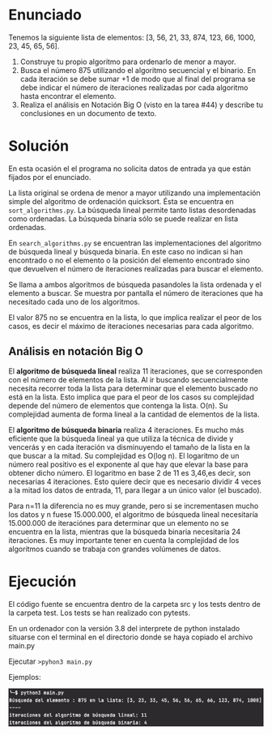 # Enunciado

Tenemos la siguiente lista de elementos: [3, 56, 21, 33, 874, 123, 66, 1000, 23, 45, 65, 56].

1. Construye tu propio algoritmo para ordenarlo de menor a mayor.
2. Busca el número 875 utilizando el algoritmo secuencial y el binario. En cada iteración se debe sumar +1 de modo que al final del programa se debe indicar el número de iteraciones realizadas por cada algoritmo hasta encontrar el elemento.
3.  Realiza el análisis en Notación Big O (visto en la tarea #44) y describe tu conclusiones en un documento de texto.


# Solución

En esta ocasión el el programa no solicita datos de entrada ya que están fijados por el enunciado.

La lista original se ordena de menor a mayor utilizando una implementación simple del algoritmo de ordenación quicksort. Ésta se encuentra en `sort_algorithms.py`. La búsqueda lineal permite tanto listas desordenadas como ordenadas. La búsqueda binaria sólo se puede realizar en lista ordenadas.

En `search_algorithms.py` se encuentran las implementaciones del algoritmo de búsqueda lineal y búsqueda binaria. En este caso no indican si han encontrado o no el elemento o la posición del elemento encontrado sino que devuelven el número de iteraciones realizadas para buscar el elemento.

Se llama a ambos algoritmos de búsqueda pasandoles la lista ordenada y el elemento a buscar. Se muestra por pantalla el número de iteraciones que ha necesitado cada uno de los algoritmos.

El valor 875 no se encuentra en la lista, lo que implica realizar el peor de los casos, es decir el máximo de iteraciones necesarias para cada algoritmo.

## Análisis en notación Big O

El **algoritmo de búsqueda lineal** realiza 11 iteraciones, que se corresponden con el número de elementos de la lista. Al ir buscando secuencialmente necesita recorrer toda la lista para determinar que el elemento buscado no está en la lista. Esto implica que para el peor de los casos su complejidad depende del número de elementos que contenga la lista. O(n). Su complejidad aumenta de forma lineal a la cantidad de elementos de la lista.

El **algoritmo de búsqueda binaria** realiza 4 iteraciones. Es mucho más eficiente que la búsqueda lineal ya que utiliza la técnica de divide y vencerás y en cada iteración va disminuyendo el tamaño de la lista en la que buscar a la mitad. Su complejidad es O(log n). El logaritmo de un número real positivo es el exponente al que hay que elevar la base para obtener dicho número. El logaritmo en base 2 de 11 es 3,46,es decir, son necesarias 4 iteraciones.  Esto quiere decir que es necesario dividir 4 veces a la mitad los datos de entrada, 11, para llegar a un único valor (el buscado).

Para n=11 la diferencia no es muy grande, pero si se incrementasen mucho los datos y n fuese 15.000.000,
el algoritmo de búsqueda lineal necesitaría 15.000.000 de iteraciónes para determinar que un elemento no se encuentra en la lista, mientras que la búsqueda binaria necesitaria 24 iteraciones. Es muy importante tener en cuenta la complejidad de los algoritmos cuando se trabaja con grandes volúmenes de datos.


# Ejecución
El código fuente se encuentra dentro de la carpeta src y los tests dentro de la carpeta test.
Los tests se han realizado con pytests.

En un ordenador con la versión 3.8 del interprete de python instalado situarse con el terminal en el directorio donde se haya copiado el archivo main.py

Ejecutar `>pyhon3 main.py` 

Ejemplos:

![Ejemplo](img/algoritmos_busqueda.png)